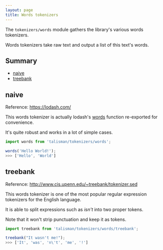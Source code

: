 ```yaml
---
layout: page
title: Words tokenizers
---
```


The `tokenizers/words` module gathers the library's various words tokenizers.

Words tokenizers take raw text and output a list of this text's words.

## Summary

* [naive](#naive)
* [treebank](#treebank)

<h2 id="naive">naive</h2>

<span class="marginnote">
  Reference: <a href="https://lodash.com/">https://lodash.com/</a>
</span>

This words tokenizer is actually lodash's [words](https://lodash.com/docs#words) function re-exported for convenience.

It's quite robust and works in a lot of simple cases.

```js
import words from 'talisman/tokenizers/words';

words('Hello World!');
>>> ['Hello', 'World']
```

<div id="naive-mount"></div>

<h2 id="treebank">treebank</h2>

<span class="marginnote">
  Reference: <a href="http://www.cis.upenn.edu/~treebank/tokenizer.sed">http://www.cis.upenn.edu/~treebank/tokenizer.sed</a>
</span>

This words tokenizer is one of the most popular regular expression tokenizers for the English language.

It is able to split expressions such as *isn't* into two proper tokens.

Note that it won't strip punctuation and keep it as tokens.

```js
import treebank from 'talisman/tokenizers/words/treebank';

treebank("It wasn't me!");
>>> ['It', 'was', 'n\'t', 'me', '!']
```

<div id="treebank-mount"></div>

<script src="{{ site.baseurl }}/assets/dist/tokenizers-words.js"></script>

